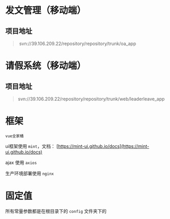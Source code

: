 # 发文管理（移动端）

## 项目地址

> ​	svn://39.106.209.22/repository/repository/trunk/oa_app

# 请假系统（移动端）

## 项目地址

> ​	svn://39.106.209.22/repository/repository/trunk/web/leaderleave_app

# 框架

`vue全家桶`

ui框架使用 `mint`，文档： [https://mint-ui.github.io/docs](https://mint-ui.github.io/docs)

ajax 使用 `axios`

生产环境部署使用 `nginx`

# 固定值

所有常量参数都是在根目录下的 `config` 文件夹下的